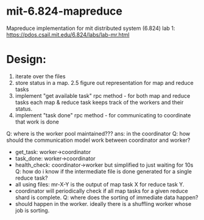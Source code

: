 # mit-6.824-mapreduce
Mapreduce implementation for mit distributed system (6.824) lab 1: https://pdos.csail.mit.edu/6.824/labs/lab-mr.html

# Design:
1. iterate over the files
2. store status in a map.
2.5 figure out representation for map and reduce tasks
3. implement "get available task" rpc method - for both map and reduce tasks
   each map & reduce task keeps track of the workers and their status.
4. implement "task done" rpc method - for communicating to coordinate that work is done

Q: where is the worker pool maintained???
ans: in the coordinator
Q: how should the communication model work between coordinator and worker?
   -  get_task: worker->coordinator
   - task_done: worker->coordinator
   -  health_check: coordinator->worker but simplified to just waiting for 10s
Q: how do i know if the intermediate file is done generated for a single reduce task?
   - all using files: mr-X-Y is the output of map task X for reduce task Y.
   - coordinator will periodically check if all map tasks for a given reduce shard is complete.
Q: where does the sorting of immediate data happen?
   - should happen in the worker. ideally there is a shuffling worker whose job is sorting.

